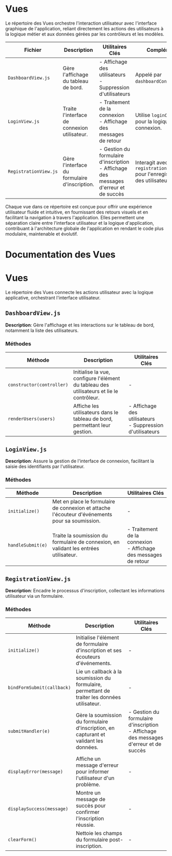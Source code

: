 # Vues

Le répertoire des Vues orchestre l'interaction utilisateur avec l'interface graphique de l'application, reliant directement les actions des utilisateurs à la logique métier et aux données gérées par les contrôleurs et les modèles.

| Fichier               | Description                                  | Utilitaires Clés                                                                                    | Compléments                              |
|-----------------------|----------------------------------------------|-----------------------------------------------------------------------------------------------------|------------------------------------------|
| `DashboardView.js`    | Gère l'affichage du tableau de bord.         | - Affichage des utilisateurs<br>- Suppression d'utilisateurs                                        | Appelé par `dashboardController`.       |
| `LoginView.js`        | Traite l'interface de connexion utilisateur. | - Traitement de la connexion<br>- Affichage des messages de retour                                  | Utilise `loginController` pour la logique de connexion. |
| `RegistrationView.js` | Gère l'interface du formulaire d'inscription.| - Gestion du formulaire d'inscription<br>- Affichage des messages d'erreur et de succès              | Interagit avec `registrationController` pour l'enregistrement des utilisateurs. |

Chaque vue dans ce répertoire est conçue pour offrir une expérience utilisateur fluide et intuitive, en fournissant des retours visuels et en facilitant la navigation à travers l'application. Elles permettent une séparation claire entre l'interface utilisateur et la logique d'application, contribuant à l'architecture globale de l'application en rendant le code plus modulaire, maintenable et évolutif.

# Documentation des Vues

# Vues

Le répertoire des Vues connecte les actions utilisateur avec la logique applicative, orchestrant l'interface utilisateur.

## `DashboardView.js`

**Description**: Gère l'affichage et les interactions sur le tableau de bord, notamment la liste des utilisateurs.

### Méthodes
| Méthode            | Description                                                                                   | Utilitaires Clés                                                                    |
|--------------------|-----------------------------------------------------------------------------------------------|-------------------------------------------------------------------------------------|
| `constructor(controller)` | Initialise la vue, configure l'élément du tableau des utilisateurs et lie le contrôleur.      | -                                                                                    |
| `renderUsers(users)`      | Affiche les utilisateurs dans le tableau de bord, permettant leur gestion.                    | - Affichage des utilisateurs<br>- Suppression d'utilisateurs                        |

## `LoginView.js`

**Description**: Assure la gestion de l'interface de connexion, facilitant la saisie des identifiants par l'utilisateur.

### Méthodes
| Méthode              | Description                                                                                 | Utilitaires Clés                                                     |
|----------------------|---------------------------------------------------------------------------------------------|----------------------------------------------------------------------|
| `initialize()`       | Met en place le formulaire de connexion et attache l'écouteur d'événements pour sa soumission. | -                                                                     |
| `handleSubmit(e)`    | Traite la soumission du formulaire de connexion, en validant les entrées utilisateur.       | - Traitement de la connexion<br>- Affichage des messages de retour   |

## `RegistrationView.js`

**Description**: Encadre le processus d'inscription, collectant les informations utilisateur via un formulaire.

### Méthodes
| Méthode                  | Description                                                                                   | Utilitaires Clés                                                               |
|--------------------------|-----------------------------------------------------------------------------------------------|--------------------------------------------------------------------------------|
| `initialize()`           | Initialise l'élément de formulaire d'inscription et ses écouteurs d'événements.               | -                                                                              |
| `bindFormSubmit(callback)` | Lie un callback à la soumission du formulaire, permettant de traiter les données utilisateur. | -                                                                              |
| `submitHandler(e)`       | Gère la soumission du formulaire d'inscription, en capturant et validant les données.         | - Gestion du formulaire d'inscription<br>- Affichage des messages d'erreur et de succès |
| `displayError(message)`  | Affiche un message d'erreur pour informer l'utilisateur d'un problème.                        | -                                                                              |
| `displaySuccess(message)`| Montre un message de succès pour confirmer l'inscription réussie.                             | -                                                                              |
| `clearForm()`            | Nettoie les champs du formulaire post-inscription.                                            | -                                                                              |

